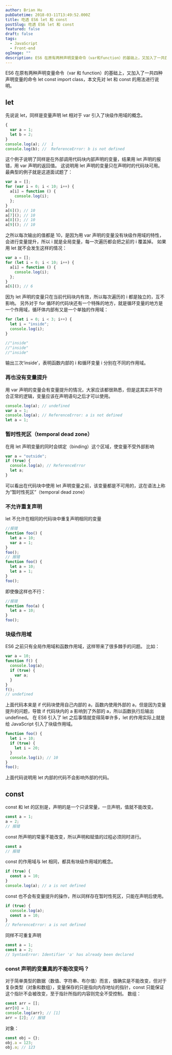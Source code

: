 ```yaml
---
author: Brian Hu
pubDatetime: 2018-03-11T13:49:52.000Z
title: 吃透 ES6 let 和 const
postSlug: 吃透 ES6 let 和 const
featured: false
draft: false
tags:
  - JavaScript
  - Front-end
ogImage: ""
description: ES6 在原有两种声明变量命令（var和function）的基础上，又加入了一共四种声明变量的命令let const import class，本文先对let和const的用法进行说明。
---
```


ES6 在原有两种声明变量命令（var 和 function）的基础上，又加入了一共四种声明变量的命令 let const import class，本文先对 let 和 const 的用法进行说明。

## let

先说说 let，同样是变量声明 let 相对于 var 引入了块级作用域的概念。

```js
{
  var a = 1;
  let b = 2;
}
console.log(a); //  1
console.log(b); //  ReferenceError: b is not defined
```

这个例子说明了同样是在外部调用代码块内部声明的变量，结果用 let 声明的报错，用 var 声明的返回值。 这说明用 let 声明的变量只在声明时的代码块可用。 最典型的例子就是这道面试题了：

```js
var a = [];
for (var i = 0; i < 10; i++) {
  a[i] = function () {
    console.log(i);
  };
}
a[6](); // 10
a[7](); // 10
a[8](); // 10
a[9](); // 10
```

之所以每次输出的值都是 10，是因为用 var 声明的变量没有块级作用域的特性，会进行变量提升，所以 i 就是全局变量，每一次遍历都会把之前的 i 覆盖掉。 如果用 let 就不会发生这样的情况：

```js
var a = [];
for (let i = 0; i < 10; i++) {
  a[i] = function () {
    console.log(i);
  };
}
a[6](); // 6
```

因为 let 声明的变量只在当前代码块内有效，所以每次遍历的 i 都是独立的，互不影响。 另外对于 for 循环的代码块还有一个特殊的地方，就是循环变量的地方是一个作用域，循环体内部有又是一个单独的作用域：

```js
for (let i = 0; i < 3; i++) {
  let i = "inside";
  console.log(i);
}

//"inside"
//"inside"
//"inside"
```

输出三次‘inside’，表明函数内部的 i 和循环变量 i 分别在不同的作用域。

### 再也没有变量提升

用 var 声明的变量会有变量提升的情况，大家应该都很熟悉，但是这其实并不符合正常的逻辑，变量应该在声明语句之后才可以使用。

```js
console.log(a); // undefined
var a = 1;
console.log(a); // ReferenceError: a is not defined
let a = 1;
```

### 暂时性死区（temporal dead zone）

在用 let 声明变量的同时会绑定（binding）这个区域，使变量不受外部影响

```js
var a = "outside";
if (true) {
  console.log(a); // ReferenceError
  let a;
}
```

可以看出在代码块中使用 let 声明变量之前，该变量都是不可用的，这在语法上称为“暂时性死区”（temporal dead zone）

### 不允许重复声明

let 不允许在相同的代码块中重复声明相同的变量

```js
//报错
function foo() {
  let a = 10;
  var a = 1;
}
foo();
// 报错
function foo() {
  let a = 10;
  let a = 1;
}
foo();
```

即使像这样也不行：

```js
//报错
function foo(a) {
  let a = 10;
}
foo();
```

### 块级作用域

ES6 之前只有全局作用域和函数作用域，这样带来了很多棘手的问题。 比如：

```js
var a = 10;
function f() {
  console.log(a);
  if (true) {
    var a;
  }
}
f();
// undefined
```

上面代码本来是 if 代码块使用自己内部的 a，函数内使用外部的 a，但是因为变量提升的问题，导致 if 代码块内的 a 影响到了外部的 a，所以函数执行后输出 undefined。 在 ES6 引入了 let 之后事情就变得简单许多，let 的作用实际上就是给 JavaScript 引入了块级作用域。

```js
function foo() {
  let i = 10;
  if (true) {
    let i = 20;
  }
  console.log(i); // 10
}
foo();
```

上面代码说明用 let 内部的代码不会影响外部的代码。

## const

const 和 let 的区别是，声明的是一个只读常量，一旦声明，值就不能改变。

```js
const a = 1;
a = 2;
// 报错
```

const 所声明的常量不能改变，所以声明和赋值的过程必须同时进行。

```js
const a
// 报错
```

const 的作用域与 let 相同，都具有块级作用域的概念。

```js
if (true) {
  const a = 10;
}
console.log(a); // a is not defined
```

const 也不会有变量提升的操作，所以同样存在暂时性死区，只能在声明后使用。

```js
if (true) {
  console.log(a);
  const a = 10;
}
// ReferenceError: a is not defined
```

同样不可重复声明

```js
const a = 1;
const a = 2;
// SyntaxError: Identifier 'a' has already been declared
```

### const 声明的变量真的不能改变吗？

对于简单类型的数据（数值、字符串、布尔值）而言，值确实是不能改变，但对于复杂类型（对象和数组），变量保存的只是指向内存地址的指针，const 只能保证这个指针不会被改变，至于指针所指的内容则完全不受控制。 数组：

```js
const arr = [];
arr[0] = 1;
console.log(arr); // [1]
arr = [2]; // 报错
```

对象：

```js
const obj = {};
obj.a = 123;
obj.a; // 123
```
